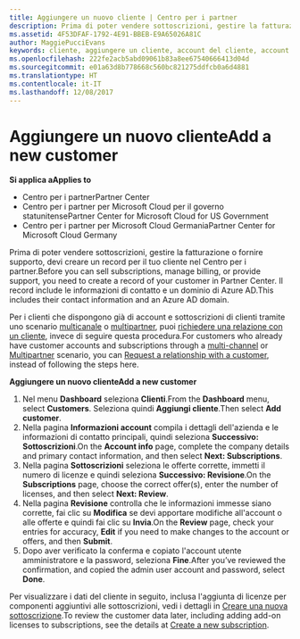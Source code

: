 ```yaml
---
title: Aggiungere un nuovo cliente | Centro per i partner
description: Prima di poter vendere sottoscrizioni, gestire la fatturazione o fornire supporto, devi creare un record per il tuo cliente nel Centro per i partner. Il record include le informazioni di contatto e un dominio di Azure AD.
ms.assetid: 4F53DFAF-1792-4E91-BBEB-E9A65026A81C
author: MaggiePucciEvans
keywords: cliente, aggiungere un cliente, account del cliente, account del cliente nel Centro per i partner, clienti, aggiungere i clienti, creare un account del cliente
ms.openlocfilehash: 222fe2acb5abd09061b83a8ee67540666413d04d
ms.sourcegitcommit: e01a63d8b778668c560bc821275ddfcb0a6d4881
ms.translationtype: HT
ms.contentlocale: it-IT
ms.lasthandoff: 12/08/2017
---
```

# <a name="add-a-new-customer"></a><span data-ttu-id="a020c-105">Aggiungere un nuovo cliente</span><span class="sxs-lookup"><span data-stu-id="a020c-105">Add a new customer</span></span>

**<span data-ttu-id="a020c-106">Si applica a</span><span class="sxs-lookup"><span data-stu-id="a020c-106">Applies to</span></span>**

-  <span data-ttu-id="a020c-107">Centro per i partner</span><span class="sxs-lookup"><span data-stu-id="a020c-107">Partner Center</span></span>
-  <span data-ttu-id="a020c-108">Centro per i partner per Microsoft Cloud per il governo statunitense</span><span class="sxs-lookup"><span data-stu-id="a020c-108">Partner Center for Microsoft Cloud for US Government</span></span>
-  <span data-ttu-id="a020c-109">Centro per i partner per Microsoft Cloud Germania</span><span class="sxs-lookup"><span data-stu-id="a020c-109">Partner Center for Microsoft Cloud Germany</span></span>


<span data-ttu-id="a020c-110">Prima di poter vendere sottoscrizioni, gestire la fatturazione o fornire supporto, devi creare un record per il tuo cliente nel Centro per i partner.</span><span class="sxs-lookup"><span data-stu-id="a020c-110">Before you can sell subscriptions, manage billing, or provide support, you need to create a record of your customer in Partner Center.</span></span> <span data-ttu-id="a020c-111">Il record include le informazioni di contatto e un dominio di Azure AD.</span><span class="sxs-lookup"><span data-stu-id="a020c-111">This includes their contact information and an Azure AD domain.</span></span>

<span data-ttu-id="a020c-112">Per i clienti che dispongono già di account e sottoscrizioni di clienti tramite uno scenario [multicanale](multichannel.md) o [multipartner](multipartner.md), puoi [richiedere una relazione con un cliente](request-a-relationship-with-a-customer.md), invece di seguire questa procedura.</span><span class="sxs-lookup"><span data-stu-id="a020c-112">For customers who already have customer accounts and subscriptions through a [multi-channel](multichannel.md) or [Multipartner](multipartner.md) scenario, you can [Request a relationship with a customer](request-a-relationship-with-a-customer.md), instead of following the steps here.</span></span>

**<span data-ttu-id="a020c-113">Aggiungere un nuovo cliente</span><span class="sxs-lookup"><span data-stu-id="a020c-113">Add a new customer</span></span>**

1.  <span data-ttu-id="a020c-114">Nel menu **Dashboard** seleziona **Clienti**.</span><span class="sxs-lookup"><span data-stu-id="a020c-114">From the **Dashboard** menu, select **Customers**.</span></span> <span data-ttu-id="a020c-115">Seleziona quindi **Aggiungi cliente**.</span><span class="sxs-lookup"><span data-stu-id="a020c-115">Then select **Add customer**.</span></span>
2.  <span data-ttu-id="a020c-116">Nella pagina **Informazioni account** compila i dettagli dell'azienda e le informazioni di contatto principali, quindi seleziona **Successivo: Sottoscrizioni**.</span><span class="sxs-lookup"><span data-stu-id="a020c-116">On the **Account info** page, complete the company details and primary contact information, and then select **Next: Subscriptions**.</span></span>
3.  <span data-ttu-id="a020c-117">Nella pagina **Sottoscrizioni** seleziona le offerte corrette, immetti il numero di licenze e quindi seleziona **Successivo: Revisione**.</span><span class="sxs-lookup"><span data-stu-id="a020c-117">On the **Subscriptions** page, choose the correct offer(s), enter the number of licenses, and then select **Next: Review**.</span></span>
4.  <span data-ttu-id="a020c-118">Nella pagina **Revisione** controlla che le informazioni immesse siano corrette, fai clic su **Modifica** se devi apportare modifiche all'account o alle offerte e quindi fai clic su **Invia**.</span><span class="sxs-lookup"><span data-stu-id="a020c-118">On the **Review** page, check your entries for accuracy, **Edit** if you need to make changes to the account or offers, and then **Submit**.</span></span>
5.  <span data-ttu-id="a020c-119">Dopo aver verificato la conferma e copiato l'account utente amministratore e la password, seleziona **Fine**.</span><span class="sxs-lookup"><span data-stu-id="a020c-119">After you’ve reviewed the confirmation, and copied the admin user account and password, select **Done**.</span></span>

<span data-ttu-id="a020c-120">Per visualizzare i dati del cliente in seguito, inclusa l'aggiunta di licenze per componenti aggiuntivi alle sottoscrizioni, vedi i dettagli in [Creare una nuova sottoscrizione](create-a-new-subscription.md).</span><span class="sxs-lookup"><span data-stu-id="a020c-120">To review the customer data later, including adding add-on licenses to subscriptions, see the details at [Create a new subscription](create-a-new-subscription.md).</span></span>

 

 



